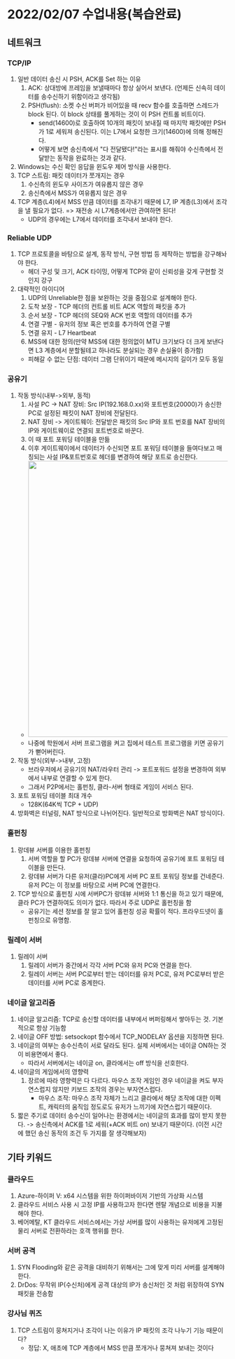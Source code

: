 # 2022/02/07 수업내용(복습완료)
## 네트워크
### TCP/IP
1. 일반 데이터 송신 시 PSH, ACK를 Set 하는 이유
    1) ACK: 상대방에 프레임을 보낼때마다 항상 실어서 보낸다. (언제든 신속히 데이터를 송수신하기 위함이라고 생각됨)
    2) PSH(flush): 소켓 수신 버퍼가 비어있을 때 recv 함수를 호출하면 스레드가 block 된다. 이 block 상태를 풀게하는 것이 이 PSH 컨트롤 비트이다.
        * send(14600)로 호출하여 10개의 패킷이 보내질 때 마지막 패킷에만 PSH가 1로 세워져 송신된다. 이는 L7에서 요청한 크기(14600)에 의해 정해진다.
        * 어떻게 보면 송신측에서 "다 전달됐다!"라는 표시를 해줘야 수신측에서 전달받는 동작을 완료하는 것과 같다.
2. Windows는 수신 확인 응답을 윈도우 제어 방식을 사용한다.
3. TCP 스트림: 패킷 데이터가 쪼개지는 경우
    1) 수신측의 윈도우 사이즈가 여유롭지 않은 경우
    2) 송신측에서 MSS가 여유롭지 않은 경우
4. TCP 계층(L4)에서 MSS 만큼 데이터를 조각내기 때문에 L7, IP 계층(L3)에서 조각을 낼 필요가 없다. => 재전송 시 L7계층에서만 관여하면 된다!
    * UDP의 경우에는 L7에서 데이터를 조각내서 보내야 한다.

### Reliable UDP
1. TCP 프로토콜을 바탕으로 설계, 동작 방식, 구현 방법 등 제작하는 방법을 강구해놔야 한다.
    * 헤더 구성 및 크기, ACK 타이밍, 어떻게 TCP와 같이 신뢰성을 갖게 구현할 것인지 강구 
2. 대략적인 아이디어
 	1) UDP의 Unreliable한 점을 보완하는 것을 중점으로 설계해야 한다.
 	2) 도착 보장 - TCP 헤더의 컨트롤 비트 ACK 역할의 패킷을 추가
 	3) 순서 보장 - TCP 헤더의 SEQ와 ACK 번호 역할의 데이터를 추가
 	4) 연결 구별 - 유저의 정보 혹은 번호를 추가하여 연결 구별
 	5) 연결 유지 - L7 Heartbeat
	6) MSS에 대한 정의(만약 MSS에 대한 정의없이 MTU 크기보다 더 크게 보낸다면 L3 계층에서 분할될테고 하나라도 분실되는 경우 손실율이 증가함)
 	* 피해갈 수 없는 단점: 데이터 그램 단위이기 때문에 메시지의 길이가 모두 동일

### 공유기
1. 작동 방식(내부->외부, 동적)
    1) 사설 PC -> NAT 장비: Src IP(192.168.0.xx)와 포트번호(20000)가 송신한 PC로 설정된 패킷이 NAT 장비에 전달된다.
    2) NAT 장비 -> 게이트웨이: 전달받은 패킷의 Src IP와 포트 번호를 NAT 장비의 IP와 게이트웨이로 연결되 포트번호로 바꾼다.
    3) 이 때 포트 포워딩 테이블을 만듦
    4) 이후 게이트웨이에서 데이터가 수신되면 포트 포워딩 테이블을 들여다보고 매칭되는 사설 IP&포트번호로 헤더를 변경하여 해당 포트로 송신한다.
    * <img width=630 src="https://user-images.githubusercontent.com/95362065/152922805-93ece6ff-052d-49da-9385-7ece180c7987.png">
    * 나중에 학원에서 서버 프로그램을 켜고 집에서 테스트 프로그램을 키면 공유기가 뻗어버린다.
2. 작동 방식(외부->내부, 고정)
    * 브라우저에서 공유기의 NAT/라우터 관리 -> 포트포워드 설정을 변경하여 외부에서 내부로 연결할 수 있게 한다.
    * 그래서 P2P에서는 홀펀칭, 클라-서버 형태로 게임이 서비스 된다.
3. 포트 포워딩 테이블 최대 개수
    * 128K(64K씩 TCP + UDP)
4. 방화벽은 터널링, NAT 방식으로 나뉘어진다. 일반적으로 방화벽은 NAT 방식이다.

### 홀펀칭
1. 랑데뷰 서버를 이용한 홀펀칭
    1) 서버 역할을 할 PC가 랑데뷰 서버에 연결을 요청하여 공유기에 포트 포워딩 테이블을 만든다.
    2) 랑데뷰 서버가 다른 유저(클라)PC에게 서버 PC 포트 포워딩 정보를 건네준다. 유저 PC는 이 정보를 바탕으로 서버 PC에 연결한다.
2. TCP 방식으로 홀펀칭 시에 서버PC가 랑데뷰 서버와 1:1 통신을 하고 있기 때문에, 클라 PC가 연결하여도 의미가 없다. 따라서 주로 UDP로 홀펀칭을 함
    * 공유기는 세션 정보를 잘 알고 있어 홀펀칭 성공 확률이 적다. 프라우드넷이 홀펀칭으로 유명함.

### 릴레이 서버
1. 릴레이 서버
    1) 릴레이 서버가 중간에서 각각 서버 PC와 유저 PC와 연결을 한다.
    2) 릴레이 서버는 서버 PC로부터 받는 데이터를 유저 PC로, 유저 PC로부터 받은 데이터를 서버 PC로 중계한다.

### 네이글 알고리즘
1. 네이글 알고리즘: TCP로 송신할 데이터를 내부에서 버퍼링해서 쌓아두는 것. 기본적으로 항상 기능함
2. 네이글 OFF 방법: setsockopt 함수에서 TCP_NODELAY 옵션을 지정하면 된다.
3. 네이글의 여부는 송수신측이 서로 달라도 된다. 실제 서버에서는 네이글 ON하는 것이 비용면에서 좋다.
    * 따라서 서버에서는 네이글 on, 클라에서는 off 방식을 선호한다.
4. 네이글의 게임에서의 영향력
    1) 장르에 따라 영향력은 다 다르다. 마우스 조작 게임인 경우 네이글을 켜도 부자연스럽지 않지만 키보드 조작의 경우는 부자연스럽다.
        * 마우스 조작: 마우스 조작 자체가 느리고 클라에서 해당 조작에 대한 이펙트, 캐릭터의 움직임 정도로도 유저가 느끼기에 자연스럽기 때문이다.
5. 짧은 주기로 데이터 송수신이 일어나는 환경에서는 네이글의 효과를 많이 받지 못한다. -> 송신측에서 ACK를 1로 세워(+ACK 비트 on) 보내기 때문이다. (이전 시간에 했던 송신 동작의 조건 두 가지를 잘 생각해보자)

## 기타 키워드
### 클라우드
1. Azure-하이퍼 V: x64 시스템을 위한 하이퍼바이저 기반의 가상화 시스템
2. 클라우드 서비스 사용 시 고정 IP를 사용하고자 한다면 렌탈 개념으로 비용을 지불해야 한다.
3. 베어메탈, KT 클라우드 서비스에서는 가상 서버를 많이 사용하는 유저에게 고정된 물리 서버로 전환하라는 호객 행위를 한다.

### 서버 공격
1. SYN Flooding와 같은 공격을 대비하기 위해서는 그에 맞게 미리 서버를 설계해야 한다.
2. DrDos: 무작위 IP(수신처)에게 공격 대상의 IP가 송신처인 것 처럼 위장하여 SYN 패킷을 전송함

### 강사님 퀴즈
1. TCP 스트림이 뭉쳐지거나 조각이 나는 이유가 IP 패킷의 조각 나누기 기능 때문이다?
    * 정답: X, 애초에 TCP 계층에서 MSS 만큼 쪼개거나 뭉쳐져 보내는 것이다
